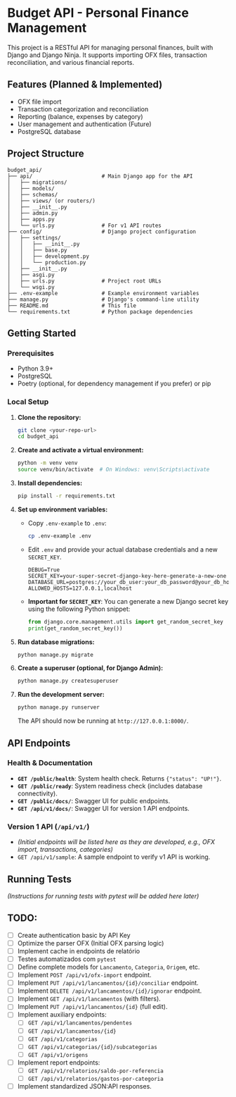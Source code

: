 # Budget API - Personal Finance Management

This project is a RESTful API for managing personal finances, built with Django and Django Ninja. It supports importing OFX files, transaction reconciliation, and various financial reports.

## Features (Planned & Implemented)

*   OFX file import
*   Transaction categorization and reconciliation
*   Reporting (balance, expenses by category)
*   User management and authentication (Future)
*   PostgreSQL database

## Project Structure

```
budget_api/
├── api/                      # Main Django app for the API
│   ├── migrations/
│   ├── models/
│   ├── schemas/
│   ├── views/ (or routers/)
│   ├── __init__.py
│   ├── admin.py
│   ├── apps.py
│   └── urls.py               # For v1 API routes
├── config/                   # Django project configuration
│   ├── settings/
│   │   ├── __init__.py
│   │   ├── base.py
│   │   ├── development.py
│   │   └── production.py
│   ├── __init__.py
│   ├── asgi.py
│   ├── urls.py               # Project root URLs
│   └── wsgi.py
├── .env-example              # Example environment variables
├── manage.py                 # Django's command-line utility
├── README.md                 # This file
└── requirements.txt          # Python package dependencies
```

## Getting Started

### Prerequisites

*   Python 3.9+
*   PostgreSQL
*   Poetry (optional, for dependency management if you prefer) or pip

### Local Setup

1.  **Clone the repository:**
    ```bash
    git clone <your-repo-url>
    cd budget_api
    ```

2.  **Create and activate a virtual environment:**
    ```bash
    python -m venv venv
    source venv/bin/activate  # On Windows: venv\Scripts\activate
    ```

3.  **Install dependencies:**
    ```bash
    pip install -r requirements.txt
    ```

4.  **Set up environment variables:**
    *   Copy `.env-example` to `.env`:
        ```bash
        cp .env-example .env
        ```
    *   Edit `.env` and provide your actual database credentials and a new `SECRET_KEY`.
        ```env
        DEBUG=True
        SECRET_KEY=your-super-secret-django-key-here-generate-a-new-one
        DATABASE_URL=postgres://your_db_user:your_db_password@your_db_host:your_db_port/your_db_name
        ALLOWED_HOSTS=127.0.0.1,localhost
        ```
    *   **Important for `SECRET_KEY`**: You can generate a new Django secret key using the following Python snippet:
        ```python
        from django.core.management.utils import get_random_secret_key
        print(get_random_secret_key())
        ```

5.  **Run database migrations:**
    ```bash
    python manage.py migrate
    ```

6.  **Create a superuser (optional, for Django Admin):**
    ```bash
    python manage.py createsuperuser
    ```

7.  **Run the development server:**
    ```bash
    python manage.py runserver
    ```
    The API should now be running at `http://127.0.0.1:8000/`.

## API Endpoints

### Health & Documentation

*   **`GET /public/health`**: System health check. Returns `{"status": "UP!"}`.
*   **`GET /public/ready`**: System readiness check (includes database connectivity).
*   **`GET /public/docs/`**: Swagger UI for public endpoints.
*   **`GET /api/v1/docs/`**: Swagger UI for version 1 API endpoints.

### Version 1 API (`/api/v1/`)

*   *(Initial endpoints will be listed here as they are developed, e.g., OFX import, transactions, categories)*
*   `GET /api/v1/sample`: A sample endpoint to verify v1 API is working.

## Running Tests

*(Instructions for running tests with pytest will be added here later)*

## TODO:

*   [ ] Create authentication basic by API Key
*   [ ] Optimize the parser OFX (Initial OFX parsing logic)
*   [ ] Implement cache in endpoints de relatório
*   [ ] Testes automatizados com `pytest`
*   [ ] Define complete models for `Lancamento`, `Categoria`, `Origem`, etc.
*   [ ] Implement `POST /api/v1/ofx-import` endpoint.
*   [ ] Implement `PUT /api/v1/lancamentos/{id}/conciliar` endpoint.
*   [ ] Implement `DELETE /api/v1/lancamentos/{id}/ignorar` endpoint.
*   [ ] Implement `GET /api/v1/lancamentos` (with filters).
*   [ ] Implement `PUT /api/v1/lancamentos/{id}` (full edit).
*   [ ] Implement auxiliary endpoints:
    *   [ ] `GET /api/v1/lancamentos/pendentes`
    *   [ ] `GET /api/v1/lancamentos/{id}`
    *   [ ] `GET /api/v1/categorias`
    *   [ ] `GET /api/v1/categorias/{id}/subcategorias`
    *   [ ] `GET /api/v1/origens`
*   [ ] Implement report endpoints:
    *   [ ] `GET /api/v1/relatorios/saldo-por-referencia`
    *   [ ] `GET /api/v1/relatorios/gastos-por-categoria`
*   [ ] Implement standardized JSON:API responses.
